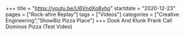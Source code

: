 +++
title = "https://youtu.be/U6VndXo8yho"
startdate = "2020-12-23"
pages = ["Rock-afire Replay"]
tags = ["Videos"]
categories = ["Creative Engineering","ShowBiz Pizza Place"]
+++
Dook And Klunk Prank Call Dominos Pizza (Test Video)
